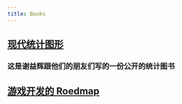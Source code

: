 ```yaml
---
title: Books
---
```


## [现代统计图形](https://bookdown.org/xiangyun/msg/)
### 这是谢益辉跟他们的朋友们写的一份公开的统计图书
## [游戏开发的 Roedmap](https://miloyip.github.io/game-programmer/game-programmer-zh-cn.pdf)
